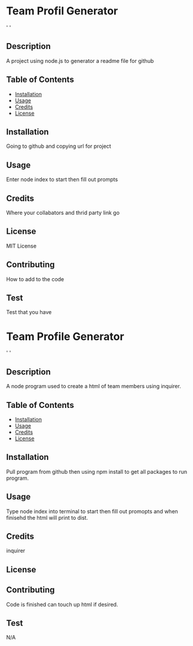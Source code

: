 # Team Profil Generator
'
'
## Description
A project using node.js to generator a readme file for github
## Table of Contents
* [Installation](#installation)
* [Usage](#usage)
* [Credits](#credits)
* [License](#license)
## Installation
Going to github and copying url for project 
## Usage
Enter node index to start then fill out prompts
## Credits
Where your collabators and thrid party link go
## License
MIT License
## Contributing 
How to add to the code
## Test
Test that you have 
# Team Profile Generator
'
'
## Description
A node program used to create a html of team members  using inquirer.
## Table of Contents
* [Installation](#installation)
* [Usage](#usage)
* [Credits](#credits)
* [License](#license)
## Installation
Pull program from github then using npm install to get all packages to run program. 
## Usage
Type node index into terminal to start then fill out promopts and when finisehd the html will print to dist.
## Credits
inquirer
## License

## Contributing 
Code is finished can touch up html if desired. 
## Test
N/A
